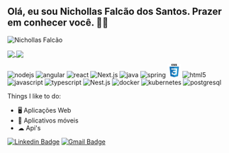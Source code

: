 ## Olá, eu sou Nichollas Falcão dos Santos. Prazer em conhecer você. 👋🏻

<p align="left"> <img src="https://komarev.com/ghpvc/?username=nychollas09" alt="Nichollas Falcão" /> </p>

<p align="left">
  <a href="https://github.com/anuraghazra/github-readme-stats">
    <img
      align="center"
      src="https://github-readme-stats.anuraghazra1.vercel.app/api?username=nychollas09&show_icons=true&hide_border=true&count_private=true&show_icons=true&custom_title=Github%20Status&hide=issues&layout=compact"
    />
  </a>
  <a href="https://github.com/anuraghazra/github-readme-stats">
    <img
      align="center"
      src="https://github-readme-stats.vercel.app/api/top-langs/?username=nychollas09&layout=compact&show_icons=true&hide_border=true"
    />
  </a>
</p>

<p align="left">
  <img src="https://cdn.iconscout.com/icon/free/png-512/node-js-1174925.png" alt="nodejs" width="30" height="30"/>
  <img src="https://www.vectoritcgroup.com/wp-content/uploads/2018/07/angular-icon-1.svg" alt="angular" width="30" height="30"/>
  <img src="https://cdn.auth0.com/blog/react-js/react.png" alt="react" width="30" height="30"/>
  <img src="https://cdn.worldvectorlogo.com/logos/next-js.svg" alt="Next.js" width="30" height="30"/>
  <img src="https://cdn.iconscout.com/icon/free/png-512/java-43-569305.png" alt="java" width="30" height="30"/>
  <img src="https://spring.io/images/icon-spring-edf462fec682b9d48cf628eaf9e19521.svg" alt="spring" width="30" height="30"/>
  <img src="https://raw.githubusercontent.com/github/explore/6c6508f34230f0ac0d49e847a326429eefbfc030/topics/css/css.png" alt="css3"  width="30" height="30"/>
  <img src="https://www.w3.org/html/logo/downloads/HTML5_Logo_512.png?w=640" alt="html5"  width="30" height="30"/>
  <img src="https://cdn.iconscout.com/icon/free/png-256/javascript-2038874-1720087.png" alt="javascript" width="30" height="30"/>
  <img src="https://upload.wikimedia.org/wikipedia/commons/thumb/4/4c/Typescript_logo_2020.svg/512px-Typescript_logo_2020.svg.png" alt="typescript" width="30" height="30"/>
  <img src="https://ctrl.alt.coop/img/skill/nestjs.png" alt="Nest.js" width="30" height="30"/>
  <img src="https://cdn4.iconfinder.com/data/icons/logos-and-brands/512/97_Docker_logo_logos-512.png" alt="docker" width="30" height="30"/>
  <img src="https://cdn2.iconfinder.com/data/icons/mixd/512/16_kubernetes-512.png" alt="kubernetes" width="30" height="30"/>
  <img src="https://user-images.githubusercontent.com/24623425/36042969-f87531d4-0d8a-11e8-9dee-e87ab8c6a9e3.png" alt="postgresql" width="30" height="30"/>
  </p>
</p>

Things I like to do:

- 🖥 Aplicações Web
- 📱 Aplicativos móveis
- ☁ Api's

[![Linkedin Badge](https://img.shields.io/badge/Nichollas%20Falc%C3%A3o-blue?style=flat-square&logo=Linkedin&logoColor=white&link=https://www.linkedin.com/in/nichollas-falcao/)](https://www.linkedin.com/in/nichollas-falcao/)
[![Gmail Badge](https://img.shields.io/badge/Nichollas%20Falc%C3%A3o-red?style=flat-square&logo=Gmail&logoColor=white&link=mailto:nychollas2013@gmail.com)](mailto:nychollas2013@gmail.com)
